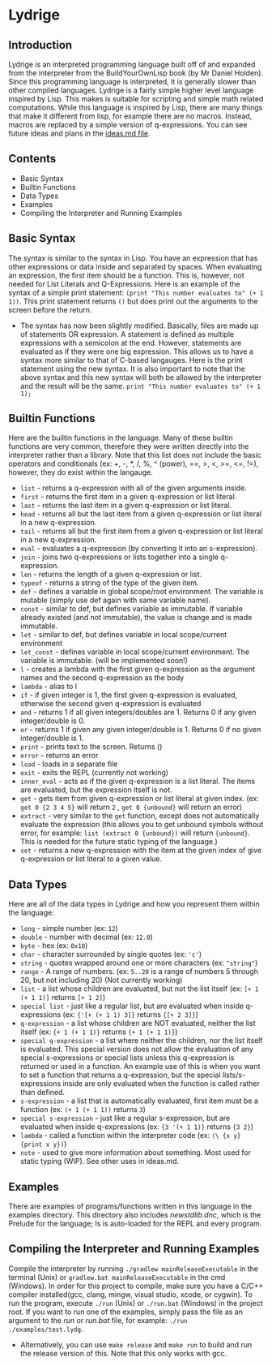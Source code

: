 # Lydrige
## Introduction ##
Lydrige is an interpreted programming language built off of and expanded from the interpreter from the BuildYourOwnLisp book (by Mr Daniel Holden). Since this programming language is interpreted, it is generally slower than other compiled languages. Lydrige is a fairly simple higher level language inspired by Lisp. This makes is suitable for scripting and simple math related computations. While this language is inspired by Lisp, there are many things that make it different from lisp, for example there are no macros. Instead, macros are replaced by a simple version of q-expressions. You can see future ideas and plans in the [ideas.md file](https://github.com/christianap/Lydrige/blob/master/ideas.md "ideas.md file").

## Contents ##
* Basic Syntax
* Builtin Functions
* Data Types
* Examples
* Compiling the Interpreter and Running Examples

## Basic Syntax ##
The syntax is similar to the syntax in Lisp. You have an expression that has other expressions or data inside and separated by spaces. When evaluating an expression, the first item should be a function. This is, however, not needed for List Literals and Q-Expressions.
Here is an example of the syntax of a simple print statement:
`(print "This number evaluates to" (+ 1 1))`. This print statement returns `()` but does print out the arguments to the screen before the return.
* The syntax has now been slightly modified. Basically, files are made up of statements OR expression. A statement is defined as multiple expressions with a semicolon at the end. However, statements are evaluated as if they were one big expression. This allows us to have a syntax more similar to that of C-based langauges. Here is the print statement using the new syntax. It is also important to note that the above syntax and this new syntax will both be allowed by the interpreter and the result will be the same.
`print "This number evaluates to" (+ 1 1);`

## Builtin Functions ##
Here are the builtin functions in the language. Many of these builtin functions are very common, therefore they were written directly into the interpreter rather than a library. Note that this list does not include the basic operators and conditionals (ex: +, -, \*, /, %, ^ (power), ==, >, <, >=, <=, !=), however, they do exist within the langauge.
* `list` - returns a q-expression with all of the given arguments inside.
* `first` - returns the first item in a given q-expression or list literal.
* `last` - returns the last item in a given q-expression or list literal.
* `head` - returns all but the last item from a given q-expression or list literal in a new q-expression.
* `tail` - returns all but the first item from a given q-expression or list literal in a new q-expression.
* `eval` - evaluates a q-expression (by converting it into an s-expression).
* `join` - joins two q-expressions or lists together into a single q-expression.
* `len` - returns the length of a given q-expression or list.
* `typeof` - returns a string of the type of the given item.
* `def` - defines a variable in global scope/root environment. The variable is mutable (simply use def again with same variable name).
* `const` - similar to def, but defines variable as immutable. If variable already existed (and not immutable), the value is change and is made immutable.
* `let` - similar to def, but defines variable in local scope/current environment
* `let_const` - defines variable in local scope/current environment. The variable is immutable. (will be implemented soon!)
* `l` - creates a lambda with the first given q-expression as the argument names and the second q-expression as the body
* `lambda` - alias to l
* `if` - if given integer is 1, the first given q-expression is evaluated, otherwise the second given q-expression is evaluated
* `and` - returns 1 if all given integers/doubles are 1. Returns 0 if any given integer/double is 0.
* `or` - returns 1 if given any given integer/double is 1. Returns 0 if no given integer/double is 1.
* `print` - prints text to the screen. Returns ()
* `error` - returns an error
* `load` - loads in a separate file
* `exit` - exits the REPL (currently not working)
* `inner_eval` - acts as if the given q-expression is a list literal. The items are evaluated, but the expression itself is not.
* `get` - gets item from given q-expression or list literal at given index. (ex: `get 0 {2 3 4 5}` will return `2` , `get 0 {unbound}` will return an error)
* `extract` - very similar to the `get` function, except does not automatically evaluate the expression (this allows you to get unbound symbols without error, for example: `list (extract 0 {unbound})` will return `{unbound}`. This is needed for the future static typing of the language.)
* `set` - returns a new q-expression with the item at the given index of give q-expression or list literal to a given value.

## Data Types ##
Here are all of the data types in Lydrige and how you represent them within the language:
* `long` - simple number (ex: `12`)
* `double` - number with decimal (ex: `12.0`)
* `byte` - hex (ex: `0x10`)
* `char` - character surrounded by single quotes (ex: `'c'`)
* `string` - quotes wrapped around one or more characters (ex: `"string"`)
* `range` - A range of numbers. (ex: `5..20` is a range of numbers 5 through 20, but not including 20) (Not currently working)
* `list` - a list whose children are evaluated, but not the list itself (ex: `[+ 1 (+ 1 1)]` returns `[+ 1 2]`)
* `special list` - just like a regular list, but are evaluated when inside q-expressions (ex: `{'[+ (+ 1 1) 3]}` returns `{[+ 2 3]}`)
* `q-expression` - a list whose children are NOT evaluated, neither the list itself (ex: `{+ 1 (+ 1 1)}` returns `{+ 1 (+ 1 1)}`)
* `special q-expression` - a list where neither the children, nor the list itself is evaluated. This special version does not allow the evaluation of any special s-expressions or special lists unless this q-expression is returned or used in a function. An example use of this is when you want to set a function that returns a q-expression, but the special lists/s-expressions inside are only evaluated when the function is called rather than defined.
* `s-expression` - a list that is automatically evaluated, first item must be a function (ex: `(+ 1 (+ 1 1))` returns `3`)
* `special s-expression` - just like a regular s-expression, but are evaluated when inside q-expressions (ex: `{3 '(+ 1 1)}` returns `{3 2}`)
* `lambda` - called a function within the interpreter code (ex: `(\ {x y} {print x y})`)
* `note` - used to give more information about something. Most used for static typing (WIP). See other uses in ideas.md.

## Examples ##
There are examples of programs/functions written in this language in the examples directory. This directory also includes *newstdlib.dnc*, which is the Prelude for the language; Is is auto-loaded for the REPL and every program.

## Compiling the Interpreter and Running Examples ##
Compile the interpreter by running `./gradlew mainReleaseExecutable` in the terminal (Unix) or `gradlew.bat mainReleaseExecutable` in the cmd (Windows). In order for this project to compile, make sure you have a C/C++ compiler installed(gcc, clang, mingw, visual studio, xcode, or cygwin). To run the program, execute `./run` (Unix) or `./run.bat` (Windows) in the project root. If you want to run one of the examples, simply pass the file as an argument to the *run* or *run.bat* file, for example: `./run ./examples/test.lydg`.
* Alternatively, you can use `make release` and `make run` to build and run the release version of this. Note that this only works with gcc.